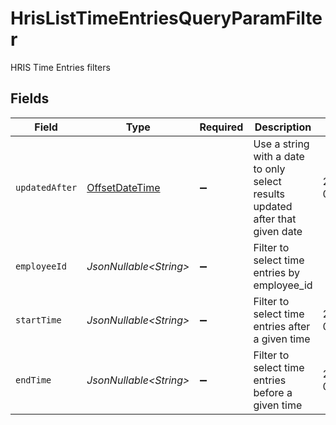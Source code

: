 # HrisListTimeEntriesQueryParamFilter

HRIS Time Entries filters


## Fields

| Field                                                                                     | Type                                                                                      | Required                                                                                  | Description                                                                               | Example                                                                                   |
| ----------------------------------------------------------------------------------------- | ----------------------------------------------------------------------------------------- | ----------------------------------------------------------------------------------------- | ----------------------------------------------------------------------------------------- | ----------------------------------------------------------------------------------------- |
| `updatedAfter`                                                                            | [OffsetDateTime](https://docs.oracle.com/javase/8/docs/api/java/time/OffsetDateTime.html) | :heavy_minus_sign:                                                                        | Use a string with a date to only select results updated after that given date             | 2020-01-01T00:00:00.000Z                                                                  |
| `employeeId`                                                                              | *JsonNullable\<String>*                                                                   | :heavy_minus_sign:                                                                        | Filter to select time entries by employee_id                                              |                                                                                           |
| `startTime`                                                                               | *JsonNullable\<String>*                                                                   | :heavy_minus_sign:                                                                        | Filter to select time entries after a given time                                          | 2020-01-01T00:00:00.000Z                                                                  |
| `endTime`                                                                                 | *JsonNullable\<String>*                                                                   | :heavy_minus_sign:                                                                        | Filter to select time entries before a given time                                         | 2020-01-01T00:00:00.000Z                                                                  |